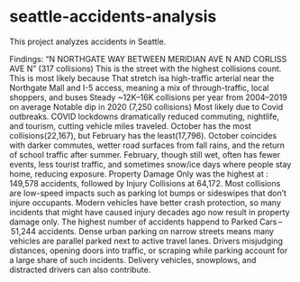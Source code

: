 # seattle-accidents-analysis
This project analyzes accidents in Seattle.

Findings:
“N NORTHGATE WAY BETWEEN MERIDIAN AVE N AND CORLISS AVE N” (317 collisions) This is the street with the highest collisions count. This is most likely because That stretch isa high-traffic arterial near the Northgate Mall and I-5 access, meaning a mix of through-traffic, local shoppers, and buses
Steady ~12K–16K collisions per year from 2004–2019 on average
Notable dip in 2020 (7,250 collisions) Most likely due to Covid outbreaks. COVID lockdowns dramatically reduced commuting, nightlife, and tourism, cutting vehicle miles traveled.
October has the most collisions(22,167), but February has the least(17,796). October coincides with darker commutes, wetter road surfaces from fall rains, and the return of school traffic after summer. February, though still wet, often has fewer events, less tourist traffic, and sometimes snow/ice days where people stay home, reducing exposure.
Property Damage Only was the highest at : 149,578 accidents, followed by Injury Collisions at 64,172. Most collisions are low-speed impacts such as parking lot bumps or sideswipes that don’t injure occupants. Modern vehicles have better crash protection, so many incidents that might have caused injury decades ago now result in property damage only.
The highest number of accidents happend to Parked Cars – 51,244 accidents. Dense urban parking on narrow streets means many vehicles are parallel parked next to active travel lanes. Drivers misjudging distances, opening doors into traffic, or scraping while parking account for a large share of such incidents. Delivery vehicles, snowplows, and distracted drivers can also contribute.




